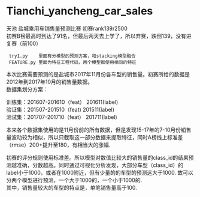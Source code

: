 # Tianchi_yancheng_car_sales
天池 盐城乘用车销售量预测比赛 初赛rank139/2500  
     初赛B榜最高时到达了91名，但最后两天去上学了，所以弃赛，跌倒139，没有进复赛（前100）
     
     try1.py    里面有分模型的预测方案，和stacking模型融合
     FEATURE.py 里面为特征工程代码，两个模型都使用相同的特征 
     

本次比赛需要预测的是盐城市2017年11月份各车型的销售量。初赛所给的数据是2012年到2017年10月的销售量数据。       
数据集划分方案：    
       
训练集：201607-201610（feat） 201611(label)    
验证集：201507-201510（feat)  201511(label)    
测试集：201707-201710（feat） 201711(label)    


本来各个数据集使用的是11月份前的所有数据，但是发现15-17年的7-10月份销售量波动较为相似，所以只截取这一部分数据来提取特征，同时A榜线上标准差（rmse）200+提升至180，有相当大的涨幅.

初赛的评分规则使用标准差。所以模型对数值比较大的销售量的class_id的结果预测越准确，分数越高。同时通过可视化分析发现，大部分车型（class_id）的label小于1000，或者在1000附近，但有少量的的车型的预测远大于1000. 故可以分两个模型进行预测，一个大于1000的，一个小于1000的.   
其中，销售量较大的车型的特点是，单笔销售量高于100.






    

